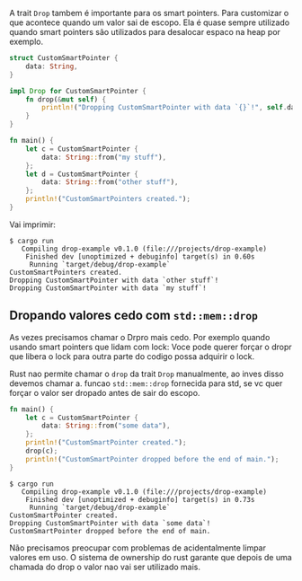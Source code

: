 A trait `Drop` tambem é importante para os smart pointers. Para customizar o que acontece quando um valor sai de escopo. Ela é quase sempre utilizado quando smart pointers são utilizados para desalocar espaco na heap por exemplo.


```rust
struct CustomSmartPointer {
    data: String,
}

impl Drop for CustomSmartPointer {
    fn drop(&mut self) {
        println!("Dropping CustomSmartPointer with data `{}`!", self.data);
    }
}

fn main() {
    let c = CustomSmartPointer {
        data: String::from("my stuff"),
    };
    let d = CustomSmartPointer {
        data: String::from("other stuff"),
    };
    println!("CustomSmartPointers created.");
}
```

Vai imprimir:

```
$ cargo run
   Compiling drop-example v0.1.0 (file:///projects/drop-example)
    Finished dev [unoptimized + debuginfo] target(s) in 0.60s
     Running `target/debug/drop-example`
CustomSmartPointers created.
Dropping CustomSmartPointer with data `other stuff`!
Dropping CustomSmartPointer with data `my stuff`!
```

## Dropando valores cedo com `std::mem::drop`

As vezes precisamos chamar o Drpro mais cedo. Por exemplo quando usando smart pointers que lidam com lock: Voce pode querer forçar o dropr que libera o lock para outra parte do codigo possa adquirir o lock.

Rust nao permite chamar o `drop` da trait `Drop` manualmente, ao inves disso devemos chamar a. funcao `std::mem::drop` fornecida para std, se vc quer forçar o valor ser dropado antes de sair do escopo.

```rust
fn main() {
    let c = CustomSmartPointer {
        data: String::from("some data"),
    };
    println!("CustomSmartPointer created.");
    drop(c);
    println!("CustomSmartPointer dropped before the end of main.");
}
```


```
$ cargo run
   Compiling drop-example v0.1.0 (file:///projects/drop-example)
    Finished dev [unoptimized + debuginfo] target(s) in 0.73s
     Running `target/debug/drop-example`
CustomSmartPointer created.
Dropping CustomSmartPointer with data `some data`!
CustomSmartPointer dropped before the end of main.
```

Não precisamos preocupar com problemas de acidentalmente limpar valores em uso. O sistema de ownership do rust garante que depois de uma chamada do drop o valor nao vai ser utilizado mais.


